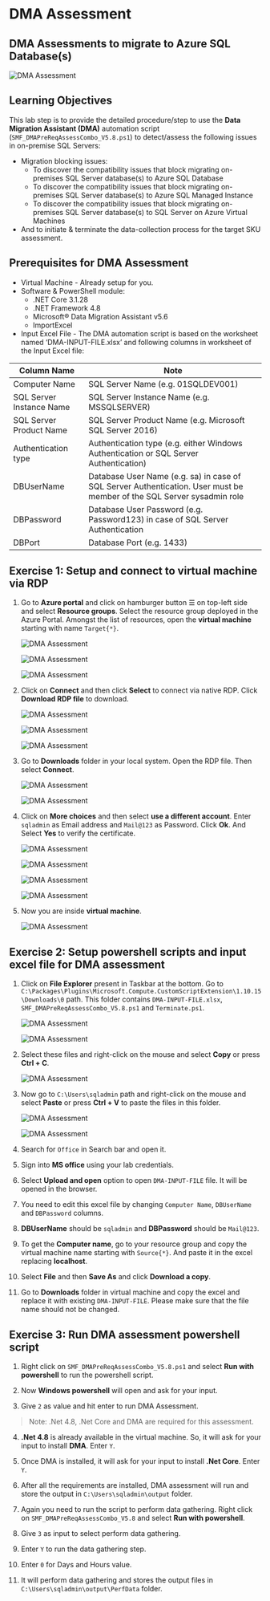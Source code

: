 # DMA Assessment

## DMA Assessments to migrate to Azure SQL Database(s)

   ![DMA Assessment](assets/DMA.jpg)

## Learning Objectives

This lab step is to provide the detailed procedure/step to use the **Data Migration Assistant (DMA)** automation script (```SMF_DMAPreReqAssessCombo_V5.8.ps1```) to detect/assess the following issues in on-premise SQL Servers:

- Migration blocking issues: 
    - To discover the compatibility issues that block migrating on-premises SQL Server database(s) to Azure SQL Database
    - To discover the compatibility issues that block migrating on-premises SQL Server database(s) to Azure SQL Managed Instance
    - To discover the compatibility issues that block migrating on-premises SQL Server database(s) to SQL Server on Azure Virtual Machines 
- And to initiate & terminate the data-collection process for the target SKU assessment.

## Prerequisites for DMA Assessment

- Virtual Machine - Already setup for you.
- Software & PowerShell module:
    - .NET Core 3.1.28
    - .NET Framework 4.8
    - Microsoft® Data Migration Assistant v5.6
    - ImportExcel  
- Input Excel File - The DMA automation script is based on the worksheet named ‘DMA-INPUT-FILE.xlsx’ and following columns in worksheet of the Input Excel file:

Column Name | Note
------------- | -------------
Computer Name | SQL Server Name (e.g. 01SQLDEV001)
SQL Server Instance Name | SQL Server Instance Name (e.g. MSSQLSERVER)
SQL Server Product Name | SQL Server Product Name (e.g. Microsoft SQL Server 2016)
Authentication type | Authentication type (e.g. either Windows Authentication or SQL Server Authentication)
DBUserName | Database User Name (e.g. sa) in case of SQL Server Authentication. User must be member of the SQL Server sysadmin role
DBPassword | Database User Password (e.g. Password123) in case of SQL Server Authentication
DBPort | Database Port (e.g. 1433)

## Exercise 1: Setup and connect to virtual machine via RDP

1. Go to **Azure portal** and click on hamburger button ☰ on top-left side and select **Resource groups**. Select the resource group deployed in the Azure Portal. Amongst the list of resources, open the **virtual machine** starting with name ```Target{*}```.

    ![DMA Assessment](assets/1.jpg)
    
    ![DMA Assessment](assets/2.jpg)
    
    ![DMA Assessment](assets/3.jpg)

2. Click on **Connect** and then click **Select** to connect via native RDP. Click **Download RDP file** to download.

    ![DMA Assessment](assets/4.jpg)
    
    ![DMA Assessment](assets/5.jpg)
    
    ![DMA Assessment](assets/6.jpg)

3. Go to **Downloads** folder in your local system. Open the RDP file. Then select **Connect**.

    ![DMA Assessment](assets/7.jpg)
    
    ![DMA Assessment](assets/8.jpg)

4. Click on **More choices** and then select **use a different account**. Enter ```sqladmin``` as Email address and ```Mail@123``` as Password. Click **Ok**. And Select **Yes** to verify the certificate.
    
    ![DMA Assessment](assets/9.jpg)
    
    ![DMA Assessment](assets/10.jpg)
    
    ![DMA Assessment](assets/11.jpg)
    
    ![DMA Assessment](assets/12.jpg)

5. Now you are inside **virtual machine**.

    ![DMA Assessment](assets/13.jpg)

## Exercise 2: Setup powershell scripts and input excel file for DMA assessment

1. Click on **File Explorer** present in Taskbar at the bottom. Go to ```C:\Packages\Plugins\Microsoft.Compute.CustomScriptExtension\1.10.15\Downloads\0``` path. This folder contains ```DMA-INPUT-FILE.xlsx```, ```SMF_DMAPreReqAssessCombo_V5.8.ps1``` and ```Terminate.ps1```.

    ![DMA Assessment](assets/14.jpg)
    
    ![DMA Assessment](assets/15.jpg)

2. Select these files and right-click on the mouse and select **Copy** or press **Ctrl + C**.

    ![DMA Assessment](assets/16.jpg)

3. Now go to ```C:\Users\sqladmin``` path and right-click on the mouse and select **Paste** or press **Ctrl + V** to paste the files in this folder.

    ![DMA Assessment](assets/17.jpg)
    
    ![DMA Assessment](assets/18.jpg)

4. Search for ```Office``` in Search bar and open it.

5. Sign into **MS office** using your lab credentials.

6. Select **Upload and open** option to open ```DMA-INPUT-FILE``` file. It will be opened in the browser.

7. You need to edit this excel file by changing ```Computer Name```, ```DBUserName``` and ```DBPassword``` columns. 

8. **DBUserName** should be ```sqladmin``` and  **DBPassword** should be ```Mail@123```.

9. To get the **Computer name**, go to your resource group and copy the virtual machine name starting with ```Source{*}```. And paste it in the excel replacing **localhost**.

10. Select **File** and then **Save As** and click **Download a copy**. 

11. Go to **Downloads** folder in virtual machine and copy the excel and replace it with existing ```DMA-INPUT-FILE```. Please make sure that the file name should not be changed.

## Exercise 3: Run DMA assessment powershell script

1. Right click on ```SMF_DMAPreReqAssessCombo_V5.8.ps1``` and select **Run with powershell** to run the powershell script.

2. Now **Windows powershell** will open and ask for your input.

3. Give ```2``` as value and hit enter to run DMA Assessment.

> Note: .Net 4.8, .Net Core and DMA are required for this assessment.  

4. **.Net 4.8** is already available in the virtual machine. So, it will ask for your input to install **DMA**. Enter ```Y```.

5. Once DMA is installed, it will ask for your input to install **.Net Core**. Enter ```Y```.

6. After all the requirements are installed, DMA assessment will run and store the output in ```C:\Users\sqladmin\output``` folder.

7. Again you need to run the script to perform data gathering. Right click on ```SMF_DMAPreReqAssessCombo_V5.8``` and select **Run with powershell**.

8. Give ```3``` as input to select perform data gathering.

9. Enter ```Y``` to run the data gathering step.

10. Enter ```0```  for Days and Hours value.

11. It will perform data gathering and stores the output files in ```C:\Users\sqladmin\output\PerfData``` folder.




